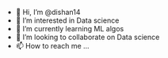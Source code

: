 - 👋 Hi, I’m @dishan14
- 👀 I’m interested in Data science
- 🌱 I’m currently learning ML algos
- 💞️ I’m looking to collaborate on Data science 
- 📫 How to reach me ...

<!---
dishan14/dishan14 is a ✨ special ✨ repository because its `README.md` (this file) appears on your GitHub profile.
You can click the Preview link to take a look at your changes.
--->
